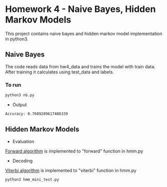 
# Homework 4 - Naive Bayes, Hidden Markov Models

This project contains naive bayes and hidden markov model implementation in python3.

## Naive Bayes

The code reads data from hw4_data and trains the model with train data. After training it calculates using test_data and labels. 
### To run


```bash
python3 nb.py
```
* Output
```bash
Accuracy: 0.7609289617486339
```

## Hidden Markov Models
* Evaluation

[Forward algorithm](https://en.wikipedia.org/wiki/Forward_algorithm) is implemented to "forward" function in hmm.py 
* Decoding 

[Viterbi algorithm](https://en.wikipedia.org/wiki/Viterbi_algorithm) is implemented to "viterbi" function in hmm.py 

```bash
python3 hmm_mini_test.py
```
